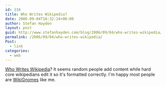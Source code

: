 ```yaml
---
id: 216
title: Who Writes Wikipedia?
date: 2006-09-04T16:32:24+00:00
author: Stefan Hayden
layout: post
guid: http://www.stefanhayden.com/blog/2006/09/04/who-writes-wikipedia/
permalink: /2006/09/04/who-writes-wikipedia/
Post:
  - link
categories:
  - web
---
```

<p><a href="http://www.aaronsw.com/weblog/whowriteswikipedia">Who Writes Wikipedia</a>? It seems random people add content while hard core wikipedians edit it so it's formatted correctly. I'm happy most people are <a href="http://en.wikipedia.org/wiki/Wikipedia:Wikignome">WikiGnomes</a> like me.
</p>
